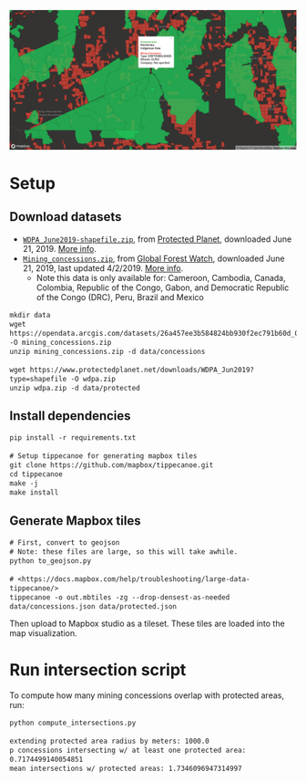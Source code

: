 ![](shot.png)

# Setup

## Download datasets

- [`WDPA_June2019-shapefile.zip`](https://www.protectedplanet.net/downloads/WDPA_Jun2019?type=shapefile), from [Protected Planet](https://www.protectedplanet.net/), downloaded June 21, 2019. [More info](http://pp-import-production.s3.amazonaws.com/WDPA_Manual_1_5.pdf).
- [`Mining_concessions.zip`](https://opendata.arcgis.com/datasets/26a457ee3b584824bb930f2ec791b60d_0.zip), from [Global Forest Watch](http://data.globalforestwatch.org/datasets/26a457ee3b584824bb930f2ec791b60d_0/data), downloaded June 21, 2019, last updated 4/2/2019. [More info](https://www.arcgis.com/sharing/rest/content/items/26a457ee3b584824bb930f2ec791b60d/info/metadata/metadata.xml?format=default&output=html).
    - Note this data is only available for: Cameroon, Cambodia, Canada, Colombia, Republic of the Congo, Gabon, and Democratic Republic of the Congo (DRC), Peru, Brazil and Mexico

```
mkdir data
wget https://opendata.arcgis.com/datasets/26a457ee3b584824bb930f2ec791b60d_0.zip -O mining_concessions.zip
unzip mining_concessions.zip -d data/concessions

wget https://www.protectedplanet.net/downloads/WDPA_Jun2019?type=shapefile -O wdpa.zip
unzip wdpa.zip -d data/protected
```

## Install dependencies

```
pip install -r requirements.txt

# Setup tippecanoe for generating mapbox tiles
git clone https://github.com/mapbox/tippecanoe.git
cd tippecanoe
make -j
make install
```

## Generate Mapbox tiles

```
# First, convert to geojson
# Note: these files are large, so this will take awhile.
python to_geojson.py

# <https://docs.mapbox.com/help/troubleshooting/large-data-tippecanoe/>
tippecanoe -o out.mbtiles -zg --drop-densest-as-needed data/concessions.json data/protected.json
```

Then upload to Mapbox studio as a tileset. These tiles are loaded into the map visualization.

# Run intersection script

To compute how many mining concessions overlap with protected areas, run:

```
python compute_intersections.py

extending protected area radius by meters: 1000.0
p concessions intersecting w/ at least one protected area: 0.7174499140054851
mean intersections w/ protected areas: 1.7346096947314997
```